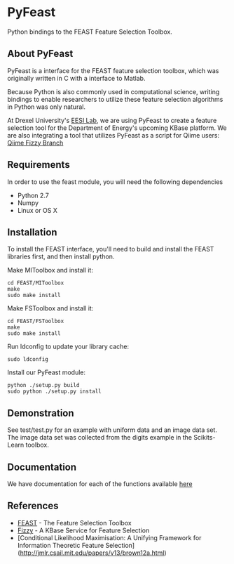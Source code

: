 # PyFeast
Python bindings to the FEAST Feature Selection Toolbox.

## About PyFeast
PyFeast is a interface for the FEAST feature selection toolbox, which was
originally written in C with a interface to Matlab.

Because Python is also commonly used in computational science, writing bindings 
to enable researchers to utilize these feature selection algorithms in Python 
was only natural.

At Drexel University's [EESI Lab](http://www.ece.drexel.edu/gailr/EESI/), we are using PyFeast to create a feature
selection tool for the Department of Energy's upcoming KBase platform. We are also integrating a tool that utilizes
PyFeast as a script for Qiime users: [Qiime Fizzy Branch](https://github.com/EESI/FizzyQIIME)

## Requirements
In order to use the feast module, you will need the following dependencies

* Python 2.7
* Numpy
* Linux or OS X 

## Installation
To install the FEAST interface, you'll need to build and install the FEAST
libraries first, and then install python.

Make MIToolbox and install it:

    cd FEAST/MIToolbox
    make
    sudo make install

Make FSToolbox and install it:

    cd FEAST/FSToolbox
    make
    sudo make install

Run ldconfig to update your library cache:
    
    sudo ldconfig

Install our PyFeast module:

    python ./setup.py build
    sudo python ./setup.py install

## Demonstration
See test/test.py for an example with uniform data and an image
data set. The image data set was collected from the digits example in 
the Scikits-Learn toolbox.

## Documentation
We have documentation for each of the functions available [here](http://mutantturkey.github.com/PyFeast/feast-module.html)

## References
* [FEAST](http://www.cs.man.ac.uk/~gbrown/fstoolbox/) - The Feature Selection Toolbox  
* [Fizzy](http://www.kbase.us/developer-zone/api-documentation/fizzy-feature-selection-service/)  - A KBase Service for Feature Selection
* [Conditional Likelihood Maximisation: A Unifying Framework for Information Theoretic Feature Selection]
(http://jmlr.csail.mit.edu/papers/v13/brown12a.html) 
